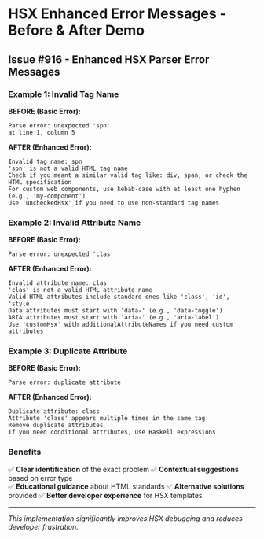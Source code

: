 # HSX Enhanced Error Messages - Before & After Demo

## Issue #916 - Enhanced HSX Parser Error Messages

### Example 1: Invalid Tag Name

**BEFORE (Basic Error):**
```
Parse error: unexpected 'spn'
at line 1, column 5
```

**AFTER (Enhanced Error):**
```
Invalid tag name: spn
'spn' is not a valid HTML tag name
Check if you meant a similar valid tag like: div, span, or check the HTML specification
For custom web components, use kebab-case with at least one hyphen (e.g., 'my-component')
Use 'uncheckedHsx' if you need to use non-standard tag names
```

### Example 2: Invalid Attribute Name

**BEFORE (Basic Error):**
```
Parse error: unexpected 'clas'
```

**AFTER (Enhanced Error):**
```
Invalid attribute name: clas
'clas' is not a valid HTML attribute name
Valid HTML attributes include standard ones like 'class', 'id', 'style'
Data attributes must start with 'data-' (e.g., 'data-toggle')
ARIA attributes must start with 'aria-' (e.g., 'aria-label')
Use 'customHsx' with additionalAttributeNames if you need custom attributes
```

### Example 3: Duplicate Attribute

**BEFORE (Basic Error):**
```
Parse error: duplicate attribute
```

**AFTER (Enhanced Error):**
```
Duplicate attribute: class
Attribute 'class' appears multiple times in the same tag
Remove duplicate attributes
If you need conditional attributes, use Haskell expressions
```

### Benefits

✅ **Clear identification** of the exact problem
✅ **Contextual suggestions** based on error type  
✅ **Educational guidance** about HTML standards
✅ **Alternative solutions** provided
✅ **Better developer experience** for HSX templates

---
*This implementation significantly improves HSX debugging and reduces developer frustration.*
